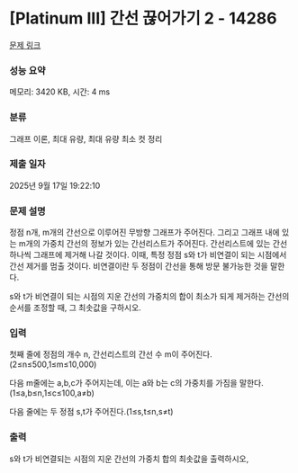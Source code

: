# [Platinum III] 간선 끊어가기 2 - 14286 

[문제 링크](https://www.acmicpc.net/problem/14286) 

### 성능 요약

메모리: 3420 KB, 시간: 4 ms

### 분류

그래프 이론, 최대 유량, 최대 유량 최소 컷 정리

### 제출 일자

2025년 9월 17일 19:22:10

### 문제 설명

<p>정점 n개, m개의 간선으로 이루어진 무방향 그래프가 주어진다. 그리고 그래프 내에 있는 m개의 가중치 간선의 정보가 있는 간선리스트가 주어진다. 간선리스트에 있는 간선 하나씩 그래프에 제거해 나갈 것이다. 이때, 특정 정점 s와 t가 비연결이 되는 시점에서 간선 제거를 멈출 것이다. 비연결이란 두 정점이 간선을 통해 방문 불가능한 것을 말한다.</p>

<p>s와 t가 비연결이 되는 시점의 지운 간선의 가중치의 합이 최소가 되게 제거하는 간선의 순서를 조정할 때, 그 최솟값을 구하시오.</p>

### 입력 

 <p>첫째 줄에 정점의 개수 n, 간선리스트의 간선 수 m이 주어진다.(2≤n≤500,1≤m≤10,000)</p>

<p>다음 m줄에는 a,b,c가 주어지는데, 이는 a와 b는 c의 가중치를 가짐을 말한다.(1≤a,b≤n,1≤c≤100,a≠b)</p>

<p>다음 줄에는 두 정점 s,t가 주어진다.(1≤s,t≤n,s≠t)</p>

### 출력 

 <p>s와 t가 비연결되는 시점의 지운 간선의 가중치 합의 최솟값을 출력하시오,</p>

